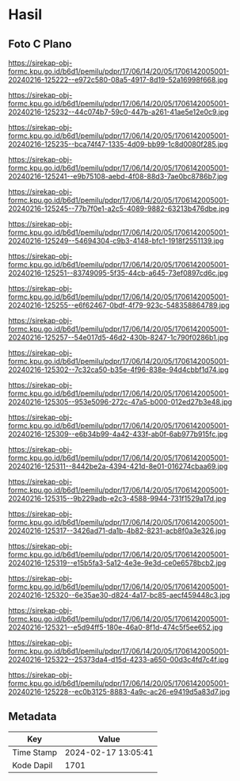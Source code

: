 # Hasil

## Foto C Plano

https://sirekap-obj-formc.kpu.go.id/b6d1/pemilu/pdpr/17/06/14/20/05/1706142005001-20240216-125222--e972c580-08a5-4917-8d19-52a16998f668.jpg

https://sirekap-obj-formc.kpu.go.id/b6d1/pemilu/pdpr/17/06/14/20/05/1706142005001-20240216-125232--44c074b7-59c0-447b-a261-41ae5e12e0c9.jpg

https://sirekap-obj-formc.kpu.go.id/b6d1/pemilu/pdpr/17/06/14/20/05/1706142005001-20240216-125235--bca74f47-1335-4d09-bb99-1c8d0080f285.jpg

https://sirekap-obj-formc.kpu.go.id/b6d1/pemilu/pdpr/17/06/14/20/05/1706142005001-20240216-125241--e9b75108-aebd-4f08-88d3-7ae0bc8786b7.jpg

https://sirekap-obj-formc.kpu.go.id/b6d1/pemilu/pdpr/17/06/14/20/05/1706142005001-20240216-125245--77b7f0e1-a2c5-4089-9882-63213b476dbe.jpg

https://sirekap-obj-formc.kpu.go.id/b6d1/pemilu/pdpr/17/06/14/20/05/1706142005001-20240216-125249--54694304-c9b3-4148-bfc1-1918f2551139.jpg

https://sirekap-obj-formc.kpu.go.id/b6d1/pemilu/pdpr/17/06/14/20/05/1706142005001-20240216-125251--83749095-5f35-44cb-a645-73ef0897cd6c.jpg

https://sirekap-obj-formc.kpu.go.id/b6d1/pemilu/pdpr/17/06/14/20/05/1706142005001-20240216-125255--e6f62467-0bdf-4f79-923c-548358864789.jpg

https://sirekap-obj-formc.kpu.go.id/b6d1/pemilu/pdpr/17/06/14/20/05/1706142005001-20240216-125257--54e017d5-46d2-430b-8247-1c790f0286b1.jpg

https://sirekap-obj-formc.kpu.go.id/b6d1/pemilu/pdpr/17/06/14/20/05/1706142005001-20240216-125302--7c32ca50-b35e-4f96-838e-94d4cbbf1d74.jpg

https://sirekap-obj-formc.kpu.go.id/b6d1/pemilu/pdpr/17/06/14/20/05/1706142005001-20240216-125305--953e5096-272c-47a5-b000-012ed27b3e48.jpg

https://sirekap-obj-formc.kpu.go.id/b6d1/pemilu/pdpr/17/06/14/20/05/1706142005001-20240216-125309--e6b34b99-4a42-433f-ab0f-6ab977b915fc.jpg

https://sirekap-obj-formc.kpu.go.id/b6d1/pemilu/pdpr/17/06/14/20/05/1706142005001-20240216-125311--8442be2a-4394-421d-8e01-016274cbaa69.jpg

https://sirekap-obj-formc.kpu.go.id/b6d1/pemilu/pdpr/17/06/14/20/05/1706142005001-20240216-125315--9b229adb-e2c3-4588-9944-731f1529a17d.jpg

https://sirekap-obj-formc.kpu.go.id/b6d1/pemilu/pdpr/17/06/14/20/05/1706142005001-20240216-125317--3426ad71-da1b-4b82-8231-acb8f0a3e326.jpg

https://sirekap-obj-formc.kpu.go.id/b6d1/pemilu/pdpr/17/06/14/20/05/1706142005001-20240216-125319--e15b5fa3-5a12-4e3e-9e3d-ce0e6578bcb2.jpg

https://sirekap-obj-formc.kpu.go.id/b6d1/pemilu/pdpr/17/06/14/20/05/1706142005001-20240216-125320--6e35ae30-d824-4a17-bc85-aecf459448c3.jpg

https://sirekap-obj-formc.kpu.go.id/b6d1/pemilu/pdpr/17/06/14/20/05/1706142005001-20240216-125321--e5d94ff5-180e-46a0-8f1d-474c5f5ee652.jpg

https://sirekap-obj-formc.kpu.go.id/b6d1/pemilu/pdpr/17/06/14/20/05/1706142005001-20240216-125322--25373da4-d15d-4233-a650-00d3c4fd7c4f.jpg

https://sirekap-obj-formc.kpu.go.id/b6d1/pemilu/pdpr/17/06/14/20/05/1706142005001-20240216-125228--ec0b3125-8883-4a9c-ac26-e9419d5a83d7.jpg


## Metadata

| Key        | Value               |
| ---------- | ------------------- |
| Time Stamp | 2024-02-17 13:05:41 |
| Kode Dapil | 1701                |



